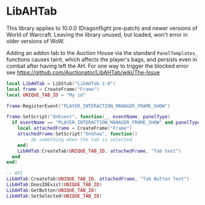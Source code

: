# LibAHTab

This library applies to 10.0.0 (Dragonflight pre-patch) and newer versions of
World of Warcraft.  Leaving the library unused, but loaded, won't error in older
versions of WoW.

Adding an addon tab to the Auction House via the standard `PanelTemplates_`
functions causes taint, which affects the player's bags, and persists even in
combat after having left the AH. For one way to trigger the blocked error see
https://github.com/Auctionator/LibAHTab/wiki/The-Issue

```lua
local LibAHTab = LibStub("LibAHTab-1-0")
local frame = CreateFrame("Frame")
local UNIQUE_TAB_ID = "My id"

frame:RegisterEvent("PLAYER_INTERACTION_MANAGER_FRAME_SHOW")

frame:SetScript("OnEvent", function(_, eventName, panelType)
  if eventName == "PLAYER_INTERACTION_MANAGER_FRAME_SHOW" and panelType == Enum.PlayerInteractionType.Auctioneer then
    local attachedFrame = CreateFrame("Frame")
    attachedFrame:SetScript("OnShow", function()
      -- do something when the tab is selected
    end)
    LibAHTab:CreateTab(UNIQUE_TAB_ID, attachedFrame, "Tab text")
  end
end)

-- API
LibAHTab:CreateTab(UNIQUE_TAB_ID, attachedFrame, "Tab Button Text")
LibAHTab:DoesIDExist(UNIQUE_TAB_ID)
LibAHTab:GetButton(UNIQUE_TAB_ID)
LibAHTab:SetSelected(UNIQUE_TAB_ID)
```
